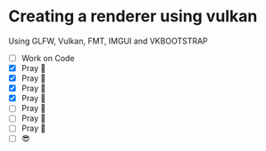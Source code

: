 # Creating a renderer using vulkan

Using GLFW, Vulkan, FMT, IMGUI and VKBOOTSTRAP

- [ ] Work on Code
- [x] Pray 🙏
- [x] Pray 🙏
- [x] Pray 🙏
- [x] Pray 🙏
- [ ] Pray 🙏
- [ ] Pray 🙏
- [ ] Pray 🙏
- [ ] 😎